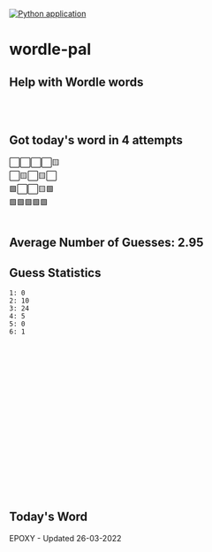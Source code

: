 [![Python application](https://github.com/schleising/wordle-pal/actions/workflows/python-app.yml/badge.svg)](https://github.com/schleising/wordle-pal/actions/workflows/python-app.yml)
# wordle-pal
## Help with Wordle words
</br>
</br>

## Got today's word in 4 attempts</br>
⬜⬜⬜⬜🟨\
⬜🟨⬜🟨⬜\
🟩⬜⬜🟨🟩\
🟩🟩🟩🟩🟩\
</br>
## Average Number of Guesses: 2.95</br>
## Guess Statistics</br>
    1: 0
    2: 10
    3: 24
    4: 5
    5: 0
    6: 1
</br>
</br>
</br>
</br>
</br>
</br>
</br>
</br>
</br>
</br>
</br>
</br>
</br>
</br>
</br>
</br>

## Today's Word
EPOXY - Updated 26-03-2022
